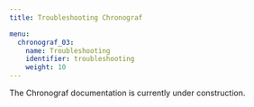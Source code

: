 ```yaml
---
title: Troubleshooting Chronograf

menu:
  chronograf_03:
    name: Troubleshooting
    identifier: troubleshooting
    weight: 10
---
```


The Chronograf documentation is currently under construction.
